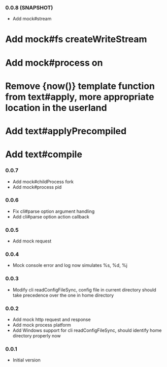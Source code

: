 ### 0.0.8 (SNAPSHOT)
* Add mock#stream 
# Add mock#fs createWriteStream
# Add mock#process on
# Remove {now()} template function from text#apply, more appropriate location in the userland
# Add text#applyPrecompiled
# Add text#compile

### 0.0.7
* Add mock#childProcess fork
* Add mock#process pid

### 0.0.6
* Fix cli#parse option argument handling
* Add cli#parse option action callback

### 0.0.5
* Add mock request

### 0.0.4
* Mock console error and log now simulates %s, %d, %j

### 0.0.3
* Modify cli readConfigFileSync, config file in current directory should take precedence over the one in home directory

### 0.0.2
* Add mock http request and response
* Add mock process platform
* Add Windows support for cli readConfigFileSync, should identify home directory properly now 

### 0.0.1
* Initial version
